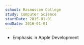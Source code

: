 ```yaml
---
school: Rasmussen College
study: Computer Science
startDate: 2015-01-01
endDate: 2016-01-01
---
```


- Emphasis in Apple Development
